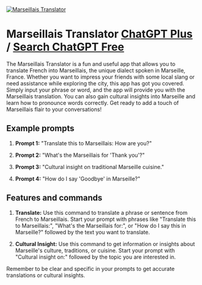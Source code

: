 
[![Marseillais Translator](https://files.oaiusercontent.com/file-mJdfdwebQsTUvd5nMq4KXVYy?se=2123-10-17T07%3A17%3A00Z&sp=r&sv=2021-08-06&sr=b&rscc=max-age%3D31536000%2C%20immutable&rscd=attachment%3B%20filename%3Dfa297f02-4702-430f-bfc3-2e09ec0c7e85.png&sig=SVeNijLPuNlXMDuVEWxoTzJjOhiDuJOxCQSyL9uX8tk%3D)](https://chat.openai.com/g/g-QpaKBGf6k-marseillais-translator)

# Marseillais Translator [ChatGPT Plus](https://chat.openai.com/g/g-QpaKBGf6k-marseillais-translator) / [Search ChatGPT Free](https://gptcall.net/index.html#/?search=Marseillais%20Translator)

The Marseillais Translator is a fun and useful app that allows you to translate French into Marseillais, the unique dialect spoken in Marseille, France. Whether you want to impress your friends with some local slang or need assistance while exploring the city, this app has got you covered. Simply input your phrase or word, and the app will provide you with the Marseillais translation. You can also gain cultural insights into Marseille and learn how to pronounce words correctly. Get ready to add a touch of Marseillais flair to your conversations!

## Example prompts

1. **Prompt 1:** "Translate this to Marseillais: How are you?"

2. **Prompt 2:** "What's the Marseillais for 'Thank you'?"

3. **Prompt 3:** "Cultural insight on traditional Marseille cuisine."

4. **Prompt 4:** "How do I say 'Goodbye' in Marseille?"

## Features and commands

1. **Translate:** Use this command to translate a phrase or sentence from French to Marseillais. Start your prompt with phrases like "Translate this to Marseillais:", "What's the Marseillais for:", or "How do I say this in Marseille?" followed by the text you want to translate.

2. **Cultural Insight:** Use this command to get information or insights about Marseille's culture, traditions, or cuisine. Start your prompt with "Cultural insight on:" followed by the topic you are interested in.

Remember to be clear and specific in your prompts to get accurate translations or cultural insights.


